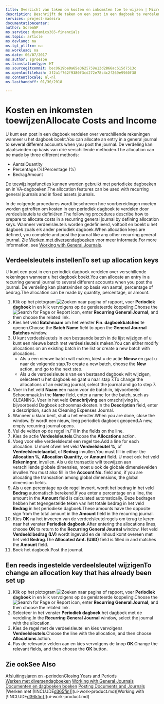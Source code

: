 ```yaml
---
title: Overzicht van taken om kosten en inkomsten toe te wijzen | Microsoft Docs
description: Beschrijft de taken om een post in een dagboek te verdelen over verschillende rekeningen wanneer u het dagboek boekt.
services: project-madeira
documentationcenter: 
author: SorenGP
ms.service: dynamics365-financials
ms.topic: article
ms.devlang: na
ms.tgt_pltfrm: na
ms.workload: na
ms.date: 06/07/2017
ms.author: sgroespe
ms.translationtype: HT
ms.sourcegitcommit: bec0619be0a65e3625759e13d2866ac615d7513c
ms.openlocfilehash: 3f2a1f762f9380f3cd272e78c4c2f269e9960f38
ms.contentlocale: nl-nl
ms.lasthandoff: 01/30/2018

---
```

# <a name="allocate-costs-and-income"></a><span data-ttu-id="33203-103">Kosten en inkomsten toewijzen</span><span class="sxs-lookup"><span data-stu-id="33203-103">Allocate Costs and Income</span></span>
<span data-ttu-id="33203-104">U kunt een post in een dagboek verdelen over verschillende rekeningen wanneer u het dagboek boekt.</span><span class="sxs-lookup"><span data-stu-id="33203-104">You can allocate an entry in a general journal to several different accounts when you post the journal.</span></span> <span data-ttu-id="33203-105">De verdeling kan plaatsvinden op basis van drie verschillende methoden.</span><span class="sxs-lookup"><span data-stu-id="33203-105">The allocation can be made by three different methods:</span></span>

* <span data-ttu-id="33203-106">Aantal</span><span class="sxs-lookup"><span data-stu-id="33203-106">Quantity</span></span>
* <span data-ttu-id="33203-107">Percentage (%)</span><span class="sxs-lookup"><span data-stu-id="33203-107">Percentage (%)</span></span>
* <span data-ttu-id="33203-108">Bedrag</span><span class="sxs-lookup"><span data-stu-id="33203-108">Amount</span></span>

<span data-ttu-id="33203-109">De toewijzingsfuncties kunnen worden gebruikt met periodieke dagboeken en in VA-dagboeken.</span><span class="sxs-lookup"><span data-stu-id="33203-109">The allocation features can be used with recurring general journals and in fixed assets journals.</span></span>
<!--You can also distribute the cost or revenue of a line to an intercompany partner when you post a sales or purchase document. When you post the document, a line will be posted in your general journal, and a corresponding line will be created in the intercompany outbox.-->

<span data-ttu-id="33203-110">In de volgende procedures wordt beschreven hoe voorbereidingen moeten worden getroffen om kosten in een periodiek dagboek te verdelen door verdeelsleutels te definiëren.</span><span class="sxs-lookup"><span data-stu-id="33203-110">The following procedures describe how to prepare to allocate costs in a recurring general journal by defining allocation keys.</span></span> <span data-ttu-id="33203-111">Wanneer verdeelsleutels worden gedefinieerd, voltooit en boekt u het dagboek zoals elk ander periodiek dagboek.</span><span class="sxs-lookup"><span data-stu-id="33203-111">When allocation keys are defined, you complete and post the journal like any other recurring general journal.</span></span> <span data-ttu-id="33203-112">Zie [Werken met diversendagboeken](ui-work-general-journals.md) voor meer informatie.</span><span class="sxs-lookup"><span data-stu-id="33203-112">For more information, see [Working with General Journals](ui-work-general-journals.md).</span></span>

## <a name="to-set-up-allocation-keys"></a><span data-ttu-id="33203-113">Verdeelsleutels instellen</span><span class="sxs-lookup"><span data-stu-id="33203-113">To set up allocation keys</span></span>
<span data-ttu-id="33203-114">U kunt een post in een periodiek dagboek verdelen over verschillende rekeningen wanneer u het dagboek boekt.</span><span class="sxs-lookup"><span data-stu-id="33203-114">You can allocate an entry in a recurring general journal to several different accounts when you post the journal.</span></span> <span data-ttu-id="33203-115">De verdeling kan plaatsvinden op basis van aantal, percentage of bedrag.</span><span class="sxs-lookup"><span data-stu-id="33203-115">The allocation can be made by quantity, percentage, or amount.</span></span>
1. <span data-ttu-id="33203-116">Klik op het pictogram ![Zoeken naar pagina of rapport](media/ui-search/search_small.png "pictogram Zoeken naar pagina of rapport"), voer **Periodiek dagboek** in en klik vervolgens op de gerelateerde koppeling.</span><span class="sxs-lookup"><span data-stu-id="33203-116">Choose the ![Search for Page or Report](media/ui-search/search_small.png "Search for Page or Report icon") icon, enter **Recurring General Journal**, and then choose the related link.</span></span>
2. <span data-ttu-id="33203-117">Kies het veld **Batchnaam** om het venster **Fin. dagboekbatches** te openen.</span><span class="sxs-lookup"><span data-stu-id="33203-117">Choose the **Batch Name** field to open the **General Journal Batches** window.</span></span>
3. <span data-ttu-id="33203-118">U kunt verdeelsleutels in een bestaande batch in de lijst wijzigen of u kunt een nieuwe batch met verdeelsleutels maken.</span><span class="sxs-lookup"><span data-stu-id="33203-118">You can either modify allocations on an existing batch in the list or create a new batch with allocations.</span></span>
   * <span data-ttu-id="33203-119">Als u een nieuwe batch wilt maken, kiest u de actie **Nieuw** en gaat u naar de volgende stap.</span><span class="sxs-lookup"><span data-stu-id="33203-119">To create a new batch, choose the **New** action, and go to the next step.</span></span>
   * <span data-ttu-id="33203-120">Als u de verdeelsleutels van een bestaand dagboek wilt wijzigen, selecteert u het dagboek en gaat u naar stap 7.</span><span class="sxs-lookup"><span data-stu-id="33203-120">To change the allocations of an existing journal, select the journal and go to step 7.</span></span>    
4. <span data-ttu-id="33203-121">Voer in het veld **Naam** een naam voor de batch in, bijvoorbeeld Schoonmaak.</span><span class="sxs-lookup"><span data-stu-id="33203-121">In the **Name** field, enter a name for the batch, such as CLEANING.</span></span> <span data-ttu-id="33203-122">Voer in het veld **Omschrijving** een omschrijving in, bijvoorbeeld Dagboek schoonmaakkosten.</span><span class="sxs-lookup"><span data-stu-id="33203-122">In the **Description** field, enter a description, such as Cleaning Expenses Journal.</span></span>
5. <span data-ttu-id="33203-123">Wanneer u klaar bent, sluit u het venster.</span><span class="sxs-lookup"><span data-stu-id="33203-123">When you are done, close the window.</span></span> <span data-ttu-id="33203-124">Er wordt een nieuw, leeg periodiek dagboek geopend.</span><span class="sxs-lookup"><span data-stu-id="33203-124">A new, empty recurring journal opens.</span></span>
6. <span data-ttu-id="33203-125">Vul de velden op de regel in.</span><span class="sxs-lookup"><span data-stu-id="33203-125">Fill in the fields on the line.</span></span>
7. <span data-ttu-id="33203-126">Kies de actie **Verdeelsleutels**.</span><span class="sxs-lookup"><span data-stu-id="33203-126">Choose the **Allocations** action.</span></span>
8. <span data-ttu-id="33203-127">Voeg voor elke verdeelsleutel een regel toe.</span><span class="sxs-lookup"><span data-stu-id="33203-127">Add a line for each allocation.</span></span> <span data-ttu-id="33203-128">U moet ofwel het veld **Verdeelsleutel %**, of **Verdeelsleutelaantal**, of **Bedrag** invullen.</span><span class="sxs-lookup"><span data-stu-id="33203-128">You must fill in either the **Allocation %**, **Allocation Quantity**, or **Amount** field.</span></span> <span data-ttu-id="33203-129">U moet ook het veld **Rekeningnr.** invullen. Als u de transactie wilt toewijzen aan verschillende globale dimensies, moet u ook de globale dimensievelden invullen.</span><span class="sxs-lookup"><span data-stu-id="33203-129">You must also fill in the **Account No.** field and, if you are allocating the transaction among global dimensions, the global dimension fields.</span></span>
9. <span data-ttu-id="33203-130">Als u een percentage op de regel invoert, wordt het bedrag in het veld **Bedrag** automatisch berekend.</span><span class="sxs-lookup"><span data-stu-id="33203-130">If you enter a percentage on a line, the amount in the **Amount** field is calculated automatically.</span></span> <span data-ttu-id="33203-131">Deze bedragen hebben het tegengestelde teken van het totale bedrag in het veld **Bedrag** in het periodieke dagboek.</span><span class="sxs-lookup"><span data-stu-id="33203-131">These amounts have the opposite sign from the total amount in the **Amount** field in the recurring journal.</span></span>
10. <span data-ttu-id="33203-132">Kies **OK** na het invoeren van de verdeelsleutelregels om terug te keren naar het venster **Periodiek dagboek**.</span><span class="sxs-lookup"><span data-stu-id="33203-132">After entering the allocations lines, choose **OK** to return to the **Recurring General Journal** window.</span></span> <span data-ttu-id="33203-133">Het veld **Verdeeld bedrag (LV)** wordt ingevuld en de inhoud komt overeen met het veld **Bedrag**.</span><span class="sxs-lookup"><span data-stu-id="33203-133">The **Allocated Amt. (USD)** field is filled in and matches the **Amount** field.</span></span>
11. <span data-ttu-id="33203-134">Boek het dagboek.</span><span class="sxs-lookup"><span data-stu-id="33203-134">Post the journal.</span></span>

## <a name="to-change-an-allocation-key-that-has-already-been-set-up"></a><span data-ttu-id="33203-135">Een reeds ingestelde verdeelsleutel wijzigen</span><span class="sxs-lookup"><span data-stu-id="33203-135">To change an allocation key that has already been set up</span></span>
1. <span data-ttu-id="33203-136">Klik op het pictogram ![Zoeken naar pagina of rapport](media/ui-search/search_small.png "pictogram Zoeken naar pagina of rapport"), voer **Periodiek dagboek** in en klik vervolgens op de gerelateerde koppeling.</span><span class="sxs-lookup"><span data-stu-id="33203-136">Choose the ![Search for Page or Report](media/ui-search/search_small.png "Search for Page or Report icon") icon, enter **Recurring General Journal**, and then choose the related link.</span></span>
2. <span data-ttu-id="33203-137">Selecteer in het venster **Periodiek dagboek** het dagboek met de verdeling.</span><span class="sxs-lookup"><span data-stu-id="33203-137">In the **Recurring General Journal** window, select the journal with the allocation.</span></span>
3. <span data-ttu-id="33203-138">Kies de regel met de verdeelsleutel en kies vervolgens **Verdeelsleutels**.</span><span class="sxs-lookup"><span data-stu-id="33203-138">Choose the line with the allocation, and then choose **Allocations** action.</span></span>
4. <span data-ttu-id="33203-139">Pas de relevante velden aan en kies vervolgens de knop **OK**.</span><span class="sxs-lookup"><span data-stu-id="33203-139">Change the relevant fields, and then choose the **OK** button.</span></span>

## <a name="see-also"></a><span data-ttu-id="33203-140">Zie ook</span><span class="sxs-lookup"><span data-stu-id="33203-140">See Also</span></span>
[<span data-ttu-id="33203-141">Afsluitingsjaren en -perioden</span><span class="sxs-lookup"><span data-stu-id="33203-141">Closing Years and Periods</span></span>](year-close-years-periods.md)  
<span data-ttu-id="33203-142">[Werken met diversendagboeken](ui-work-general-journals.md)  </span><span class="sxs-lookup"><span data-stu-id="33203-142">[Working with General Journals](ui-work-general-journals.md)  </span></span>  
<span data-ttu-id="33203-143">[Documenten en dagboeken boeken](ui-post-documents-journals.md)  </span><span class="sxs-lookup"><span data-stu-id="33203-143">[Posting Documents and Journals](ui-post-documents-journals.md)  </span></span>  
<span data-ttu-id="33203-144">[Werken met [!INCLUDE[d365fin](includes/d365fin_md.md)]](ui-work-product.md)</span><span class="sxs-lookup"><span data-stu-id="33203-144">[Working with [!INCLUDE[d365fin](includes/d365fin_md.md)]](ui-work-product.md)</span></span>

